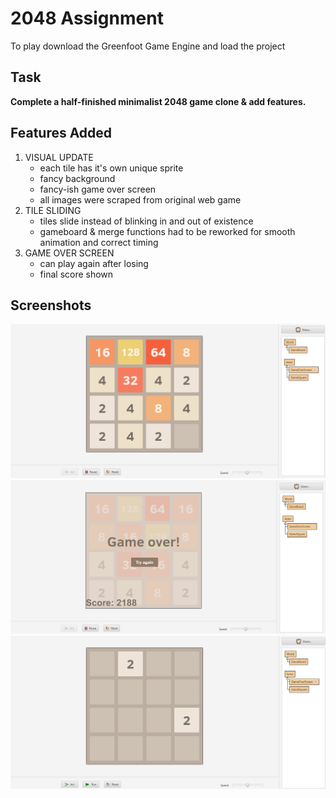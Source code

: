 # 2048 Assignment

To play download the Greenfoot Game Engine and load the project

## Task
**Complete a half-finished minimalist 2048 game clone & add features.**

## Features Added
1. VISUAL UPDATE
    - each tile has it's own unique sprite
    - fancy background
    - fancy-ish game over screen
    - all images were scraped from original web game
2. TILE SLIDING
   - tiles slide instead of blinking in and out of existence
   - gameboard & merge functions had to be reworked for smooth animation and correct timing
3. GAME OVER SCREEN
    - can play again after losing
    - final score shown

## Screenshots

![main](https://github.com/Dan245/Dan245/blob/main/screenshots/2048_main.png)
![gameover](https://github.com/Dan245/Dan245/blob/main/screenshots/2048_gameover.png)
![start](https://github.com/Dan245/Dan245/blob/main/screenshots/2048_start.png)
